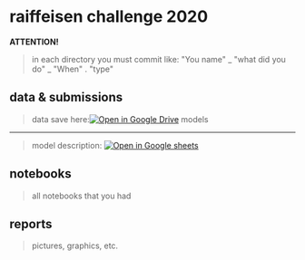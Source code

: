 raiffeisen challenge 2020
=============================


**ATTENTION!** 
> in each directory you must commit like:
      "You name" _ "what did you do" _ "When" . "type"

data & submissions
------------------
> data save here:[![Open in Google Drive](https://upload.wikimedia.org/wikipedia/commons/thumb/a/ad/Logo_of_Google_Drive.svg/30px-Logo_of_Google_Drive.svg.png)](https://docs.google.com/spreadsheets/d/14RkFQVcELT4R4tepolDHSv1nfU5b0TTRX8awaX1gVh0/edit?pli=1#gid=0)
models
------

> model description:
[![Open in Google sheets](https://upload.wikimedia.org/wikipedia/commons/thumb/a/a7/Google_Docs_logo.svg/20px-Google_Docs_logo.svg.png)](https://docs.google.com/spreadsheets/d/14RkFQVcELT4R4tepolDHSv1nfU5b0TTRX8awaX1gVh0/edit?pli=1#gid=0)

notebooks
---------

> all notebooks that you had

reports
-------

> pictures, graphics, etc. 
